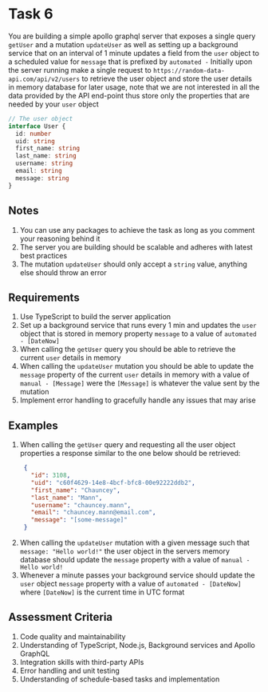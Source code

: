 # Task 6

You are building a simple apollo graphql server that exposes a single query `getUser` and a mutation `updateUser` as well as setting up a background service that on an interval of 1 minute updates a field from the `user` object to a scheduled value for `message` that is prefixed by `automated -`
Initially upon the server running make a single request to `https://random-data-api.com/api/v2/users` to retrieve the user object and store the user details in memory database for later usage, note that we are not interested in all the data provided by the API end-point thus store only the properties that are needed by your `user` object
```typescript
// The user object
interface User {
  id: number
  uid: string
  first_name: string
  last_name: string
  username: string
  email: string
  message: string
}
```

## Notes

1. You can use any packages to achieve the task as long as you comment your reasoning behind it
2. The server you are building should be scalable and adheres with latest best practices
3. The mutation `updateUser` should only accept a `string` value, anything else should throw an error

## Requirements

1. Use TypeScript to build the server application
2. Set up a background service that runs every 1 min and updates the `user` object that is stored in memory property `message` to a value of `automated - [DateNow]`
3. When calling the `getUser` query you should be able to retrieve the current `user` details in memory
4. When calling the `updateUser` mutation you should be able to update the `message` property of the current `user` details in memory with a value of `manual - [Message]` were the `[Message]` is whatever the value sent by the mutation
5. Implement error handling to gracefully handle any issues that may arise

## Examples

1. When calling the `getUser` query and requesting all the user object properties a response similar to the one below should be retrieved:
   ```json
    {
      "id": 3108,
      "uid": "c60f4629-14e8-4bcf-bfc8-00e92222ddb2",
      "first_name": "Chauncey",
      "last_name": "Mann",
      "username": "chauncey.mann",
      "email": "chauncey.mann@email.com",
      "message": "[some-message]"
    }
    ```
2. When calling the `updateUser` mutation with a given message such that `message: "Hello world!"` the user object in the servers memory database should update the `message` property with a value of `manual - Hello world!`
3. Whenever a minute passes your background service should update the `user` object `message` property with a value of `automated - [DateNow]` where `[DateNow]` is the current time in UTC format

## Assessment Criteria

1. Code quality and maintainability
2. Understanding of TypeScript, Node.js, Background services and Apollo GraphQL
3. Integration skills with third-party APIs
4. Error handling and unit testing
5. Understanding of schedule-based tasks and implementation
